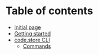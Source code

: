 # Table of contents

* [Initial page](README.md)
* [Getting started](getting-started.md)
* [code.store CLI](code-store-cli/README.md)
  * [Commands](code-store-cli/commands.md)

